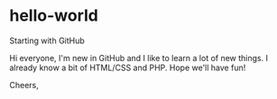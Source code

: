 # hello-world
Starting with GitHub

Hi everyone,
I'm new in GitHub and I like to learn a lot of new things. I already know a bit of HTML/CSS and PHP.
Hope we'll have fun!

Cheers,
